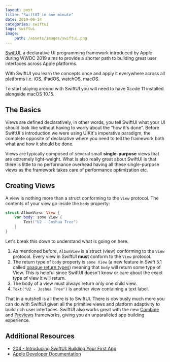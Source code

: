 ```yaml
---
layout: post
title: "SwiftUI in one minute"
date: 2019-06-14
categories: swiftui
tags: swiftui
image:
    path: /assets/images/swiftui.png
---
```


[SwiftUI](https://developer.apple.com/xcode/swiftui/), a declarative UI programming framework introduced by Apple during WWDC 2019 aims to provide a shorter path to building great user interfaces across Apple platforms.

With SwiftUI you learn the concepts once and apply it everywhere across all platforms i.e. iOS, iPadOS, watchOS, macOS.

To start playing around with SwiftUI you will need to have Xcode 11 installed alongside macOS 10.15.

## The Basics

Views are defined declaratively, in other words, you tell SwiftUI what your UI should look like without having to worry about the "how it's done". Before SwiftUI's introduction we were using UIKit's imperative paradigm, the complete opposite of declarative where you need to tell the framework both what and how it should be done. 

Views are typically composed of several small **single-purpose** views that are extremely light-weight. What is also really great about SwiftUI is that there is little to no performance overhead having all these single-purpose views as the framework takes care of performance optimization etc.

## Creating Views

A view is nothing more than a struct conforming to the `View` protocol. The contents of your view go inside the `body` property:

```swift
struct AlbumView: View {
    var body: some View {
        Text("U2 - Joshua Tree")
    }
}
```

Let's break this down to understand what is going on here.

1. As mentioned before, `AlbumView` is a struct (view) conforming to the `View` protocol. Every view in SwiftUI **must** conform to the `View` protocol.
2. The return type of `body` property is `some View` (a new feature in Swift 5.1 called [opaque return types](https://docs.swift.org/swift-book/LanguageGuide/OpaqueTypes.html)) meaning that `body` will return some type of View. This is helpful since SwiftUI doesn't know or care about the exact type of view it will return. 
3. The body of a view must always return only one child view.
4. `Text("U2 - Joshua Tree")` is another view containing a text label.

That in a nutshell is all there is to SwiftUI. There is obviously much more you can do with SwiftUI given all the primitive views and platform adaptivity to build rich user interfaces. SwiftUI also works great with the new [Combine](https://developer.apple.com/documentation/combine) and [Previews](https://developer.apple.com/documentation/swiftui/previews) frameworks, giving you an unparalleled app building experience. 

## Additional Resources

* [204 - Introducing SwiftUI: Building Your First App](https://developer.apple.com/videos/play/wwdc2019/204/)
* [Apple Developer Documentation](https://developer.apple.com/documentation?changes=latest_minor)
